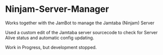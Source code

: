 # Ninjam-Server-Manager
Works together with the JamBot to manage the Jamtaba (Ninjam) Server

Used a custom edit of the Jamtaba server sourcecode to check for Server Alive status and automatic config updating.

Work in Progress, but development stopped.
